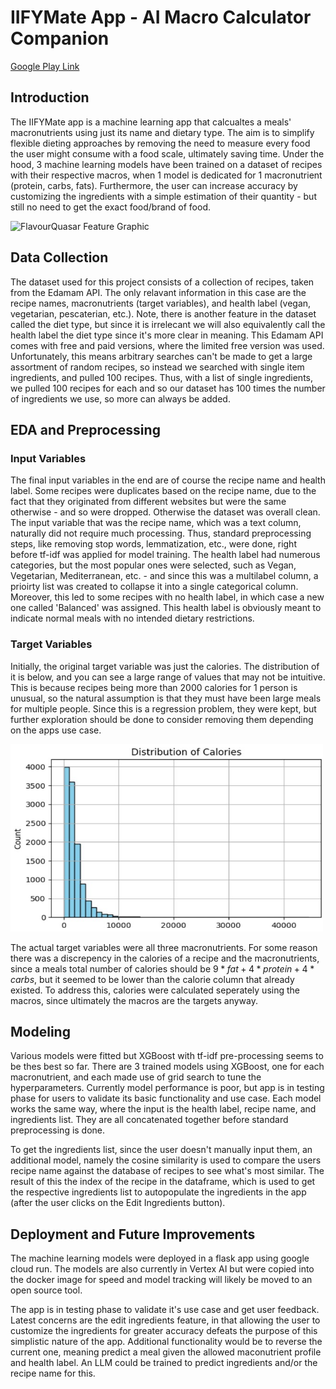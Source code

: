 # IIFYMate App - AI Macro Calculator Companion

[Google Play Link](https://play.google.com/store/apps/details?id=com.qml_studios.flavour_quasar_app)

## Introduction

The IIFYMate app is a machine learning app that calcualtes a meals' macronutrients using just its name and dietary type. The aim is to simplify flexible dieting approaches by removing the need to measure every food the user might consume with a food scale, ultimately saving time. Under the hood, 3 machine learning models have been trained on a dataset of recipes with their respective macros, when 1 model is dedicated for 1 macronutrient (protein, carbs, fats). Furthermore, the user can increase accuracy by customizing the ingredients with a simple estimation of their quantity - but still no need to get the exact food/brand of food. 

<img src="images/IIFYMate_Feature_Graphic.png" alt="FlavourQuasar Feature Graphic" width="1024" height="450">

## Data Collection

The dataset used for this project consists of a collection of recipes, taken from the Edamam API. The only relavant information in this case are the recipe names, macronutrients (target variables), and health label (vegan, vegetarian, pescaterian, etc.). Note, there is another feature in the dataset called the diet type, but since it is irrelecant we will also equivalently call the health label the diet type since it's more clear in meaning. This Edamam API comes with free and paid versions, where the limited free version was used. Unfortunately, this means arbitrary searches can't be made to get a large assortment of random recipes, so instead we searched with single item ingredients, and pulled 100 recipes. Thus, with a list of single ingredients, we pulled 100 recipes for each and so our dataset has 100 times the number of ingredients we use, so more can always be added.

## EDA and Preprocessing

### Input Variables
The final input variables in the end are of course the recipe name and health label. Some recipes were duplicates based on the recipe name, due to the fact that they originated from different websites but were the same otherwise - and so were dropped. Otherwise the dataset was overall clean. The input variable that was the recipe name, which was a text column, naturally did not require much processing. Thus, standard preprocessing steps, like removing stop words, lemmatization, etc., were done, right before tf-idf was applied for model training. The health label had numerous categories, but the most popular ones were selected, such as Vegan, Vegetarian, Mediterranean, etc. - and since this was a multilabel column, a prioirty list was created to collapse it into a single categorical column. Moreover, this led to some recipes with no health label, in which case a new one called 'Balanced' was assigned. This health label is obviously meant to indicate normal meals with no intended dietary restrictions.

### Target Variables
Initially, the original target variable was just the calories. The distribution of it is below, and you can see a large range of values that may not be intuitive. This is because recipes being more than 2000 calories for 1 person is unusual, so the natural assumption is that they must have been large meals for multiple people. Since this is a regression problem, they were kept, but further exploration should be done to consider removing them depending on the apps use case. 

<img src="media/flavourquasar_calorie_distribution.jpg" alt="Calorie Distribution Image" width="500" height="300">

The actual target variables were all three macronutrients. For some reason there was a discrepency in the calories of a recipe and the macronutrients, since a meals total number of calories should be $`9*fat + 4*protein + 4*carbs`$, but it seemed to be lower than the calorie column that already existed. To address this, calories were calculated seperately using the macros, since ultimately the macros are the targets anyway. 

## Modeling

Various models were fitted but XGBoost with tf-idf pre-processing seems to be thes best so far. There are 3 trained models using XGBoost, one for each macronutrient, and each made use of grid search to tune the hyperparameters. Currently model performance is poor, but app is in testing phase for users to validate its basic functionality and use case. Each model works the same way, where the input is the health label, recipe name, and ingredients list. They are all concatenated together before standard preprocessing is done. 

To get the ingredients list, since the user doesn't manually input them, an additional model, namely the cosine similarity is used to compare the users recipe name against the database of recipes to see what's most similar. The result of this the index of the recipe in the dataframe, which is used to get the respective ingredients list to autopopulate the ingredients in the app (after the user clicks on the Edit Ingredients button). 

## Deployment and Future Improvements

The machine learning models were deployed in a flask app using google cloud run. The models are also currently in Vertex AI but were copied into the docker image for speed and model tracking will likely be moved to an open source tool.

The app is in testing phase to validate it's use case and get user feedback. Latest concerns are the edit ingredients feature, in that allowing the user to customize the ingredients for greater accuracy defeats the purpose of this simplistic nature of the app. Additional functionality would be to reverse the current one, meaning predict a meal given the allowed maconutrient profile and health label. An LLM could be trained to predict ingredients and/or the recipe name for this.
